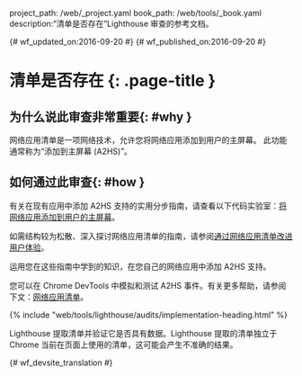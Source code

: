 project_path: /web/_project.yaml
book_path: /web/tools/_book.yaml
description:“清单是否存在”Lighthouse 审查的参考文档。

{# wf_updated_on:2016-09-20 #}
{# wf_published_on:2016-09-20 #}

# 清单是否存在 {: .page-title }

## 为什么说此审查非常重要{: #why }

网络应用清单是一项网络技术，允许您将网络应用添加到用户的主屏幕。
此功能通常称为“添加到主屏幕 (A2HS)”。


## 如何通过此审查{: #how }

有关在现有应用中添加 A2HS 支持的实用分步指南，请查看以下代码实验室：[将网络应用添加到用户的主屏幕](https://codelabs.developers.google.com/codelabs/add-to-home-screen)。



如需结构较为松散、深入探讨网络应用清单的指南，请参阅[通过网络应用清单改进用户体验](/web/fundamentals/engage-and-retain/web-app-manifest)。



运用您在这些指南中学到的知识，在您自己的网络应用中添加 A2HS 支持。


您可以在 Chrome DevTools 中模拟和测试 A2HS 事件。有关更多帮助，请参阅下文：[网络应用清单](/web/tools/chrome-devtools/debug/progressive-web-apps/#manifest)。



{% include "web/tools/lighthouse/audits/implementation-heading.html" %}

Lighthouse 提取清单并验证它是否具有数据。Lighthouse 提取的清单独立于 Chrome 当前在页面上使用的清单，这可能会产生不准确的结果。




{# wf_devsite_translation #}
